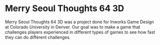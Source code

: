 # Merry Seoul Thoughts 64 3D
Merry Seoul Thoughts 64 3D was a project done for Inworks Game Design at Colorado University in Denver. Our goal was to make a game that challenges players experienced in different types of games to see how fast they can do different challenges.
